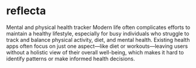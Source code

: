 # reflecta
Mental and physical health tracker 
Modern life often complicates efforts to maintain a healthy lifestyle, especially for busy individuals who struggle to track and balance physical activity, diet, and mental health.
Existing health apps often focus on just one aspect—like diet or workouts—leaving users without a holistic view of their overall well-being, which makes it hard to identify patterns or make informed health decisions.
